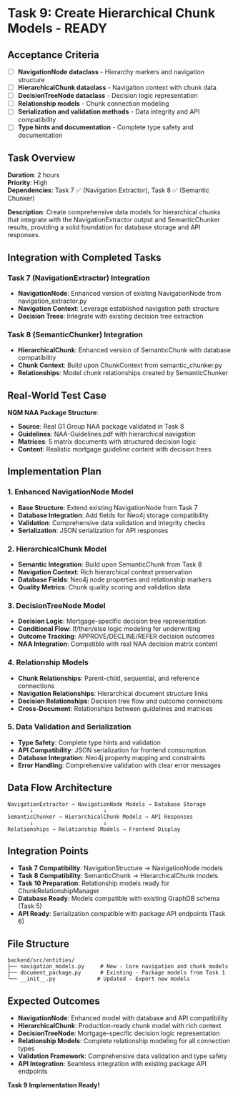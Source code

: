 # Task 9: Create Hierarchical Chunk Models - READY

## Acceptance Criteria
- [ ] **NavigationNode dataclass** - Hierarchy markers and navigation structure
- [ ] **HierarchicalChunk dataclass** - Navigation context with chunk data  
- [ ] **DecisionTreeNode dataclass** - Decision logic representation
- [ ] **Relationship models** - Chunk connection modeling
- [ ] **Serialization and validation methods** - Data integrity and API compatibility
- [ ] **Type hints and documentation** - Complete type safety and documentation

## Task Overview
**Duration**: 2 hours  
**Priority**: High  
**Dependencies**: Task 7 ✅ (Navigation Extractor), Task 8 ✅ (Semantic Chunker)

**Description**: Create comprehensive data models for hierarchical chunks that integrate with the NavigationExtractor output and SemanticChunker results, providing a solid foundation for database storage and API responses.

## Integration with Completed Tasks

### Task 7 (NavigationExtractor) Integration
- **NavigationNode**: Enhanced version of existing NavigationNode from navigation_extractor.py
- **Navigation Context**: Leverage established navigation path structure
- **Decision Trees**: Integrate with existing decision tree extraction

### Task 8 (SemanticChunker) Integration  
- **HierarchicalChunk**: Enhanced version of SemanticChunk with database compatibility
- **Chunk Context**: Build upon ChunkContext from semantic_chunker.py
- **Relationships**: Model chunk relationships created by SemanticChunker

## Real-World Test Case
**NQM NAA Package Structure**:
- **Source**: Real G1 Group NAA package validated in Task 8
- **Guidelines**: NAA-Guidelines.pdf with hierarchical navigation
- **Matrices**: 5 matrix documents with structured decision logic
- **Content**: Realistic mortgage guideline content with decision trees

## Implementation Plan

### 1. **Enhanced NavigationNode Model**
- **Base Structure**: Extend existing NavigationNode from Task 7
- **Database Integration**: Add fields for Neo4j storage compatibility
- **Validation**: Comprehensive data validation and integrity checks
- **Serialization**: JSON serialization for API responses

### 2. **HierarchicalChunk Model**
- **Semantic Integration**: Build upon SemanticChunk from Task 8
- **Navigation Context**: Rich hierarchical context preservation
- **Database Fields**: Neo4j node properties and relationship markers
- **Quality Metrics**: Chunk quality scoring and validation data

### 3. **DecisionTreeNode Model**
- **Decision Logic**: Mortgage-specific decision tree representation
- **Conditional Flow**: If/then/else logic modeling for underwriting
- **Outcome Tracking**: APPROVE/DECLINE/REFER decision outcomes
- **NAA Integration**: Compatible with real NAA decision matrix content

### 4. **Relationship Models**
- **Chunk Relationships**: Parent-child, sequential, and reference connections
- **Navigation Relationships**: Hierarchical document structure links
- **Decision Relationships**: Decision tree flow and outcome connections
- **Cross-Document**: Relationships between guidelines and matrices

### 5. **Data Validation and Serialization**
- **Type Safety**: Complete type hints and validation
- **API Compatibility**: JSON serialization for frontend consumption
- **Database Integration**: Neo4j property mapping and constraints
- **Error Handling**: Comprehensive validation with clear error messages

## Data Flow Architecture
```
NavigationExtractor → NavigationNode Models → Database Storage
       ↓                      ↓
SemanticChunker → HierarchicalChunk Models → API Responses
       ↓                      ↓
Relationships → Relationship Models → Frontend Display
```

## Integration Points
- **Task 7 Compatibility**: NavigationStructure → NavigationNode models
- **Task 8 Compatibility**: SemanticChunk → HierarchicalChunk models  
- **Task 10 Preparation**: Relationship models ready for ChunkRelationshipManager
- **Database Ready**: Models compatible with existing GraphDB schema (Task 5)
- **API Ready**: Serialization compatible with package API endpoints (Task 6)

## File Structure
```
backend/src/entities/
├── navigation_models.py     # New - Core navigation and chunk models
├── document_package.py      # Existing - Package models from Task 1
└── __init__.py             # Updated - Export new models
```

## Expected Outcomes
- **NavigationNode**: Enhanced model with database and API compatibility
- **HierarchicalChunk**: Production-ready chunk model with rich context
- **DecisionTreeNode**: Mortgage-specific decision logic representation
- **Relationship Models**: Complete relationship modeling for all connection types
- **Validation Framework**: Comprehensive data validation and type safety
- **API Integration**: Seamless integration with existing package API endpoints

**Task 9 Implementation Ready!**